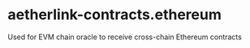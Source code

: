 # aetherlink-contracts.ethereum
Used for EVM chain oracle to receive cross-chain Ethereum contracts
